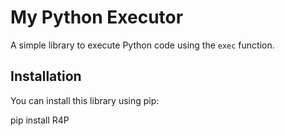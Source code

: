 # My Python Executor

A simple library to execute Python code using the `exec` function.

## Installation

You can install this library using pip:

pip install R4P
